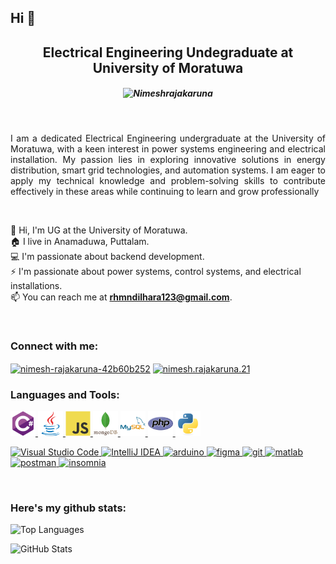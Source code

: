 ## Hi 👋
<h2 align="center">Electrical Engineering Undegraduate at University of Moratuwa</h2>

<h5 align="center"> <img src="https://komarev.com/ghpvc/?username=Nimeshrajakaruna&label=Profile%20views&color=0e75b6&style=flat" alt="Nimeshrajakaruna" /> </h5>

<br>

<p align="justify">I am a dedicated Electrical Engineering undergraduate at the University of Moratuwa, with a keen interest
in power systems engineering and electrical installation. My passion lies in exploring innovative solutions
in energy distribution, smart grid technologies, and automation systems. I am eager to apply my technical
knowledge and problem-solving skills to contribute effectively in these areas while continuing to learn
and grow professionally
</p>

<br>

👋 Hi, I'm UG at the University of Moratuwa.  
🏠 I live in Anamaduwa, Puttalam.  
💻 I'm passionate about backend development.  
⚡ I'm passionate about power systems, control systems, and electrical installations.  
📫 You can reach me at **rhmndilhara123@gmail.com**.


<br>


<h3 align="left">Connect with me:</h3>
<p align="left">
<a href="https://www.linkedin.com/in/nimesh-rajakaruna-42b60b252" target="blank"><img align="center" src="https://raw.githubusercontent.com/rahuldkjain/github-profile-readme-generator/master/src/images/icons/Social/linked-in-alt.svg" alt="nimesh-rajakaruna-42b60b252" height="30" width="40" /></a>
<a href="https://fb.com/nimesh.rajakaruna.21" target="blank"><img align="center" src="https://raw.githubusercontent.com/rahuldkjain/github-profile-readme-generator/master/src/images/icons/Social/facebook.svg" alt="nimesh.rajakaruna.21" height="30" width="40" /></a>
</p>

<h3 align="left">Languages and Tools:</h3>
<p align="left"> <a href="https://www.w3schools.com/cs/" target="_blank" rel="noreferrer"> <img src="https://raw.githubusercontent.com/devicons/devicon/master/icons/csharp/csharp-original.svg" alt="csharp" width="40" height="40"/> </a> <a href="https://www.java.com" target="_blank" rel="noreferrer"> <img src="https://raw.githubusercontent.com/devicons/devicon/master/icons/java/java-original.svg" alt="java" width="40" height="40"/> </a> <a href="https://developer.mozilla.org/en-US/docs/Web/JavaScript" target="_blank" rel="noreferrer"> <img src="https://raw.githubusercontent.com/devicons/devicon/master/icons/javascript/javascript-original.svg" alt="javascript" width="40" height="40"/> </a> <a href="https://www.mongodb.com/" target="_blank" rel="noreferrer"> <img src="https://raw.githubusercontent.com/devicons/devicon/master/icons/mongodb/mongodb-original-wordmark.svg" alt="mongodb" width="40" height="40"/> </a> <a href="https://www.mysql.com/" target="_blank" rel="noreferrer"> <img src="https://raw.githubusercontent.com/devicons/devicon/master/icons/mysql/mysql-original-wordmark.svg" alt="mysql" width="40" height="40"/> </a> <a href="https://www.php.net" target="_blank" rel="noreferrer"> <img src="https://raw.githubusercontent.com/devicons/devicon/master/icons/php/php-original.svg" alt="php" width="40" height="40"/> </a> <a href="https://www.python.org" target="_blank" rel="noreferrer"> <img src="https://raw.githubusercontent.com/devicons/devicon/master/icons/python/python-original.svg" alt="python" width="40" height="40"/> </a>  


<p align="left">
  <a href="https://code.visualstudio.com/docs/editor/vscode-web" target="_blank" rel="noreferrer">
    <img src="https://uxwing.com/wp-content/themes/uxwing/download/brands-and-social-media/visual-studio-code-icon.png" alt="Visual Studio Code" width="40" height="40"/>
  </a>
  <a href="https://www.jetbrains.com/idea/" target="_blank" rel="noreferrer">
    <img src="https://brandslogos.com/wp-content/uploads/thumbs/intellij-idea-logo-vector.svg" alt="IntelliJ IDEA" width="40" height="40"/>
  </a>
  <a href="https://www.arduino.cc/" target="_blank" rel="noreferrer">
    <img src="https://cdn.worldvectorlogo.com/logos/arduino-1.svg" alt="arduino" width="40" height="40"/>
  </a>
  <a href="https://www.figma.com/" target="_blank" rel="noreferrer">
    <img src="https://www.vectorlogo.zone/logos/figma/figma-icon.svg" alt="figma" width="40" height="40"/>
  </a>
  <a href="https://git-scm.com/" target="_blank" rel="noreferrer">
    <img src="https://www.vectorlogo.zone/logos/git-scm/git-scm-icon.svg" alt="git" width="40" height="40"/>
  </a>
  <a href="https://www.mathworks.com/" target="_blank" rel="noreferrer">
    <img src="https://upload.wikimedia.org/wikipedia/commons/2/21/Matlab_Logo.png" alt="matlab" width="40" height="40"/>
  </a>
  <a href="https://postman.com" target="_blank" rel="noreferrer">
    <img src="https://www.vectorlogo.zone/logos/getpostman/getpostman-icon.svg" alt="postman" width="40" height="40"/>
  </a>
  <a href="https://insomnia.rest/" target="_blank" rel="noreferrer">
    <img src="https://seeklogo.com/images/I/insomnia-logo-A35E09EB19-seeklogo.com.png" alt="insomnia" width="40" height="40"/>
  </a>
</p>
<br />
<b></b>
<h3 align="left">Here's my github stats:</h3>

![Top Languages](https://github-readme-stats.vercel.app/api/top-langs?username=Nimeshrajakaruna&show_icons=true&locale=en&layout=compact&theme=radical)

![GitHub Stats](https://github-readme-stats.vercel.app/api?username=Nimeshrajakaruna&show_icons=true&locale=en&theme=radical)
